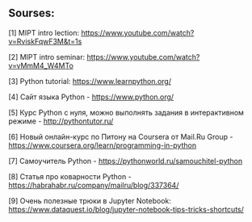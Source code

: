 ## Sourses: 

[1] MIPT intro lection: https://www.youtube.com/watch?v=RviskFqwF3M&t=1s

[2] MIPT intro seminar: https://www.youtube.com/watch?v=vMmM4_W4MTo

[3] Python tutorial: https://www.learnpython.org/

[4] Сайт языка Python - https://www.python.org/

[5] Курс Python с нуля, можно выполнять задания в интерактивном режиме - http://pythontutor.ru/

[6] Новый онлайн-курс по Питону на Coursera от Mail.Ru Group - https://www.coursera.org/learn/programming-in-python

[7] Самоучитель Python - https://pythonworld.ru/samouchitel-python

[8] Статья про коварности Python - https://habrahabr.ru/company/mailru/blog/337364/

[9] Очень полезные трюки в Jupyter Notebook: https://www.dataquest.io/blog/jupyter-notebook-tips-tricks-shortcuts/
